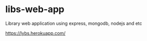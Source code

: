 # libs-web-app
Library web application using express, mongodb, nodejs and etc

https://lybs.herokuapp.com/
